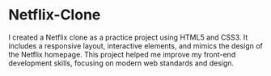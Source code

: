 # Netflix-Clone
I created a Netflix clone as a practice project using HTML5 and CSS3. It includes a responsive layout, interactive elements, and mimics the design of the Netflix homepage. This project helped me improve my front-end development skills, focusing on modern web standards and design.
